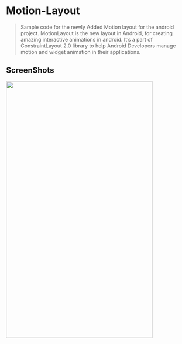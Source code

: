 # Motion-Layout
> Sample code for the newly Added Motion layout for the android project. MotionLayout is the new layout in Android, for creating amazing interactive animations in android. It’s a part of ConstraintLayout 2.0 library to help Android Developers manage motion and widget animation in their applications.

## ScreenShots
<img src="https://imgur.com/5FMwtHZ.gif" width="400" height="700" />
